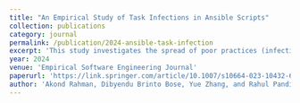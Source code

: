 ```yaml
---
title: "An Empirical Study of Task Infections in Ansible Scripts"
collection: publications
category: journal
permalink: /publication/2024-ansible-task-infection
excerpt: 'This study investigates the spread of poor practices (infections) in Ansible scripts across open-source projects.'
year: 2024
venue: 'Empirical Software Engineering Journal'
paperurl: 'https://link.springer.com/article/10.1007/s10664-023-10432-6'
author: 'Akond Rahman, Dibyendu Brinto Bose, Yue Zhang, and Rahul Pandita. (2024).'
---
```

